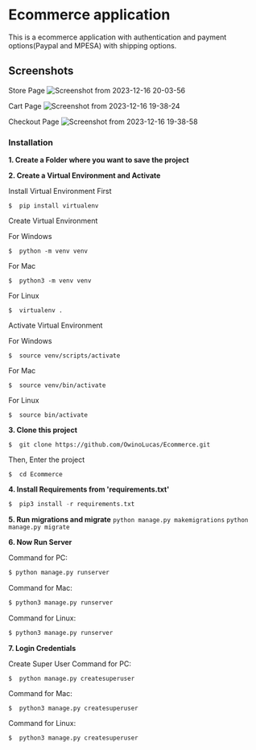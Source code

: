 # Ecommerce application
This is a ecommerce application with authentication and payment options(Paypal and MPESA) with shipping options.

## Screenshots
Store Page 
![Screenshot from 2023-12-16 20-03-56](https://github.com/OwinoLucas/Ecommerce/assets/60548928/385a6582-a4b0-407a-b79c-20173bfb1197)


Cart Page
![Screenshot from 2023-12-16 19-38-24](https://github.com/OwinoLucas/Ecommerce/assets/60548928/e1e03ceb-371a-4036-b456-651bfa7a8af9)

Checkout Page
![Screenshot from 2023-12-16 19-38-58](https://github.com/OwinoLucas/Ecommerce/assets/60548928/b7bb2f6d-b9e0-4121-920c-f9309e154ddd)

### Installation
**1. Create a Folder where you want to save the project**

**2. Create a Virtual Environment and Activate**

Install Virtual Environment First
```
$  pip install virtualenv
```

Create Virtual Environment

For Windows
```
$  python -m venv venv
```
For Mac
```
$  python3 -m venv venv
```
For Linux
```
$  virtualenv .
```

Activate Virtual Environment

For Windows
```
$  source venv/scripts/activate
```

For Mac
```
$  source venv/bin/activate
```

For Linux
```
$  source bin/activate
```

**3. Clone this project**
```
$  git clone https://github.com/OwinoLucas/Ecommerce.git
```

Then, Enter the project
```
$  cd Ecommerce
```

**4. Install Requirements from 'requirements.txt'**
```python
$  pip3 install -r requirements.txt
```

**5. Run migrations and migrate**
```python manage.py makemigrations```
```python manage.py migrate```

**6. Now Run Server**

Command for PC:
```python
$ python manage.py runserver
```

Command for Mac:
```python
$ python3 manage.py runserver
```

Command for Linux:
```python
$ python3 manage.py runserver
```

**7. Login Credentials**

Create Super User
Command for PC:
```
$  python manage.py createsuperuser
```

Command for Mac:
```
$  python3 manage.py createsuperuser
```

Command for Linux:
```
$  python3 manage.py createsuperuser
```
